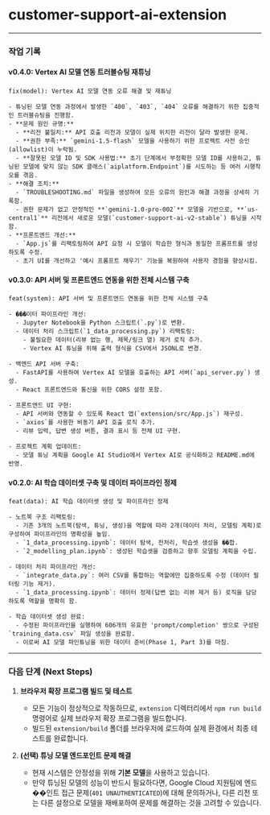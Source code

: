 # customer-support-ai-extension

---
### 작업 기록

#### v0.4.0: Vertex AI 모델 연동 트러블슈팅 재튜닝
```
fix(model): Vertex AI 모델 연동 오류 해결 및 재튜닝

- 튜닝된 모델 연동 과정에서 발생한 `400`, `403`, `404` 오류를 해결하기 위한 집중적인 트러블슈팅을 진행함.
- **문제 원인 규명:**
  - **리전 불일치:** API 호출 리전과 모델이 실제 위치한 리전이 달라 발생한 문제.
  - **권한 부족:** `gemini-1.5-flash` 모델을 사용하기 위한 프로젝트 사전 승인(allowlist)이 누락됨.
  - **잘못된 모델 ID 및 SDK 사용법:** 초기 단계에서 부정확한 모델 ID를 사용하고, 튜닝된 모델에 맞지 않는 SDK 클래스(`aiplatform.Endpoint`)를 시도하는 등 여러 시행착오를 겪음.
- **해결 조치:**
  - `TROUBLESHOOTING.md` 파일을 생성하여 모든 오류의 원인과 해결 과정을 상세히 기록함.
  - 권한 문제가 없고 안정적인 **`gemini-1.0-pro-002`** 모델을 기반으로, **`us-central1`** 리전에서 새로운 모델(`customer-support-ai-v2-stable`) 튜닝을 시작함.
- **프론트엔드 개선:**
  - `App.js`를 리팩토링하여 API 요청 시 모델이 학습한 형식과 동일한 프롬프트를 생성하도록 수정.
  - 초기 UI를 개선하고 '예시 프롬프트 채우기' 기능을 복원하여 사용자 경험을 향상시킴.
```

#### v0.3.0: API 서버 및 프론트엔드 연동을 위한 전체 시스템 구축
```
feat(system): API 서버 및 프론트엔드 연동을 위한 전체 시스템 구축

- ���이터 파이프라인 개선:
  - Jupyter Notebook을 Python 스크립트(`.py`)로 변환.
  - 데이터 처리 스크립트(`1_data_processing.py`) 리팩토링:
    - 불필요한 데이터(리뷰 없는 행, 제목/링크 열) 제거 로직 추가.
    - Vertex AI 튜닝을 위해 출력 형식을 CSV에서 JSONL로 변경.

- 백엔드 API 서버 구축:
  - FastAPI를 사용하여 Vertex AI 모델을 호출하는 API 서버(`api_server.py`) 생성.
  - React 프론트엔드와 통신을 위한 CORS 설정 포함.

- 프론트엔드 UI 구현:
  - API 서버와 연동할 수 있도록 React 앱(`extension/src/App.js`) 재구성.
  - `axios`를 사용한 비동기 API 호출 로직 추가.
  - 리뷰 입력, 답변 생성 버튼, 결과 표시 등 전체 UI 구현.

- 프로젝트 계획 업데이트:
  - 모델 튜닝 계획을 Google AI Studio에서 Vertex AI로 공식화하고 README.md에 반영.
```

#### v0.2.0: AI 학습 데이터셋 구축 및 데이터 파이프라인 정제
```
feat(data): AI 학습 데이터셋 생성 및 파이프라인 정제

- 노트북 구조 리팩토링:
  - 기존 3개의 노트북(탐색, 튜닝, 생성)을 역할에 따라 2개(데이터 처리, 모델링 계획)로 구성하여 파이프라인의 명확성을 높임.
  - `1_data_processing.ipynb`: 데이터 탐색, 전처리, 학습셋 생성을 ��합.
  - `2_modelling_plan.ipynb`: 생성된 학습셋을 검증하고 향후 모델링 계획을 수립.

- 데이터 처리 파이프라인 개선:
  - `integrate_data.py`: 여러 CSV를 통합하는 역할에만 집중하도록 수정 (데이터 필터링 기능 제거).
  - `1_data_processing.ipynb`: 데이터 정제(답변 없는 리뷰 제거 등) 로직을 담당하도록 역할을 명확히 함.

- 학습 데이터셋 생성 완료:
  - 수정된 파이프라인을 실행하여 606개의 유효한 'prompt/completion' 쌍으로 구성된 `training_data.csv` 파일 생성을 완료함.
  - 이로써 AI 모델 파인튜닝을 위한 데이터 준비(Phase 1, Part 3)를 마침.
```

---
### 다음 단계 (Next Steps)

1.  **브라우저 확장 프로그램 빌드 및 테스트**
    -   모든 기능이 정상적으로 작동하므로, `extension` 디렉터리에서 `npm run build` 명령어로 실제 브라우저 확장 프로그램을 빌드합니다.
    -   빌드된 `extension/build` 폴더를 브라우저에 로드하여 실제 환경에서 최종 테스트를 완료합니다.

2.  **(선택) 튜닝 모델 엔드포인트 문제 해결**
    -   현재 시스템은 안정성을 위해 **기본 모델**을 사용하고 있습니다.
    -   만약 튜닝된 모델의 성능이 반드시 필요하다면, Google Cloud 지원팀에 엔드��인트 접근 문제(`401 UNAUTHENTICATED`)에 대해 문의하거나, 다른 리전 또는 다른 설정으로 모델을 재배포하여 문제를 해결하는 것을 고려할 수 있습니다.